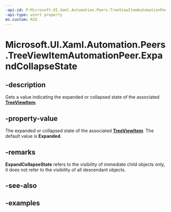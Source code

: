 ```yaml
---
-api-id: P:Microsoft.UI.Xaml.Automation.Peers.TreeViewItemAutomationPeer.ExpandCollapseState
-api-type: winrt property
ms.custom: RS5
---
```

<!-- Property syntax.
public ExpandCollapseState ExpandCollapseState { get; }
-->

# Microsoft.UI.Xaml.Automation.Peers.TreeViewItemAutomationPeer.ExpandCollapseState

## -description

Gets a value indicating the expanded or collapsed state of the associated **[TreeViewItem](/uwp/api/windows.ui.xaml.controls.treeviewitem)**.

## -property-value

The expanded or collapsed state of the associated **[TreeViewItem](/uwp/api/windows.ui.xaml.controls.treeviewitem)**. The default value is **Expanded**.

## -remarks

**ExpandCollapseState** refers to the visibility of immediate child objects only, it does not refer to the visibility of all descendant objects.  

## -see-also

## -examples
